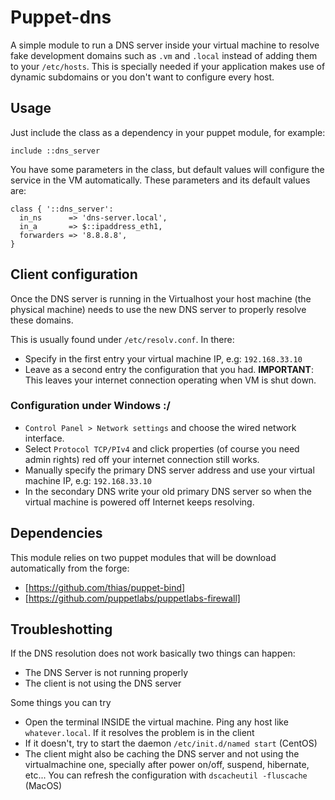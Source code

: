 # Puppet-dns

A simple module to run a DNS server inside your virtual machine to resolve fake development domains such as `.vm` and `.local` instead of adding them to your `/etc/hosts`. This is specially needed if your application makes use of dynamic subdomains or you don't want to configure every host.

## Usage
Just include the class as a dependency in your puppet module, for example:

    include ::dns_server

You have some parameters in the class, but default values will configure the service in the VM automatically.
These parameters and its default values are:

    class { '::dns_server':
      in_ns      => 'dns-server.local',
      in_a       => $::ipaddress_eth1,
      forwarders => '8.8.8.8',
    }

## Client configuration
Once the DNS server is running in the Virtualhost your host machine (the physical machine) needs to use the new DNS server to properly resolve these domains.

This is usually found under `/etc/resolv.conf`. In there:

- Specify in the first entry your virtual machine IP, e.g: `192.168.33.10`
- Leave as a second entry the configuration that you had. **IMPORTANT**: This leaves your internet connection operating when VM is shut down.

### Configuration under Windows :/

- `Control Panel > Network settings` and choose the wired network interface.
- Select `Protocol TCP/PIv4` and click properties (of course you need admin rights)
red off your internet connection still works.
- Manually specify the primary DNS server address and use your virtual machine IP, e.g: `192.168.33.10`
- In the secondary DNS write your old primary DNS server so when the virtual machine is powered off Internet keeps resolving.


## Dependencies
This module relies on two puppet modules that will be download automatically from the forge:

 - [https://github.com/thias/puppet-bind]
 - [https://github.com/puppetlabs/puppetlabs-firewall]

## Troubleshotting
If the DNS resolution does not work basically two things can happen:

- The DNS Server is not running properly
- The client is not using the DNS server

Some things you can try

- Open the terminal INSIDE the virtual machine. Ping any host like `whatever.local`. If it resolves the problem is in the client
- If it doesn't, try to start the daemon `/etc/init.d/named start` (CentOS)
- The client might also be caching the DNS server and not using the virtualmachine one, specially after  power on/off, suspend, hibernate, etc... You can refresh the configuration with `dscacheutil -fluscache` (MacOS)
